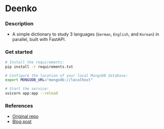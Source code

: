# Deenko

### Description

- A simple dictionary to study 3 languages (`German`, `English`, and `Korean`) in parallel, built with FastAPI.

### Get started

```bash
# Install the requirements:
pip install -r requirements.txt

# Configure the location of your local MongoDB database:
export MONGODB_URL="mongodb://localhost"

# Start the service:
uvicorn app:app --reload
```

### References

- [Original repo](https://github.com/mongodb-developer/mongodb-with-fastapi)
- [Blog post](https://developer.mongodb.com/quickstart/python-quickstart-fastapi/)
